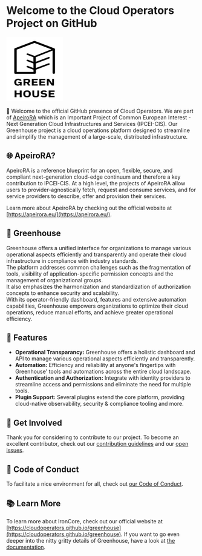 # Welcome to the Cloud Operators Project on GitHub

<a href="https://github.com/cloudoperators"><img width="150" height="170" src="https://raw.githubusercontent.com/cloudoperators/.github/main/assets/greenhouse.svg"></a>

:wave: Welcome to the official GitHub presence of Cloud Operators. We are part of [ApeiroRA](https://apeirora.eu/content/projects/) which is an Important Project of Common European Interest - Next Generation Cloud Infrastructures and Services (IPCEI-CIS). Our Greenhouse project is a cloud operations platform designed to streamline and simplify the management of a large-scale, distributed infrastructure.

## :globe_with_meridians: ApeiroRA?

ApeiroRA is a reference blueprint for an open, flexible, secure, and compliant next-generation cloud-edge continuum and therefore a key contribution to IPCEI-CIS. At a high level, the projects of ApeiroRA allow users to provider-agnostically fetch, request and consume services, and for service providers to describe, offer and provision their services.

Learn more about ApeiroRA by checking out the official website at [https://apeirora.eu/](https://apeirora.eu/).

## :handshake: Greenhouse

Greenhouse offers a unified interface for organizations to manage various operational aspects efficiently and transparently and operate their cloud infrastructure in compliance with industry standards.  
The platform addresses common challenges such as the fragmentation of tools, visibility of application-specific permission concepts and the management of organizational groups.   
It also emphasizes the harmonization and standardization of authorization concepts to enhance security and scalability.   
With its operator-friendly dashboard, features and extensive automation capabilities, Greenhouse empowers organizations to optimize their cloud operations, reduce manual efforts, and achieve greater operational efficiency. 

## :bear: Features

- **Operational Transparancy:** Greenhouse offers a holistic dashboard and API to manage various operational aspects efficiently and transparently. 
- **Automation:** Efficiency and reliability at anyone's fingertips with Greenhouse' tools and automations across the entire cloud landscape. 
- **Authentication and Authorization:** Integrate with identity providers to streamline access and permissions and eliminate the need for multiple tools. 
- **Plugin Support:** Several plugins extend the core platform, providing cloud-native observability, security & compliance tooling and more. 

## :busts_in_silhouette: Get Involved

Thank you for considering to contribute to our project.
To become an excellent contributor, check out our [contribution guidelines](https://github.com/cobaltcore-dev/rook/blob/master/CONTRIBUTING.md) and our [open issues](https://github.com/issues?q=is%3Aopen+is%3Aissue+org%3Acobaltcore-dev+archived%3Afalse+).

## :blue_heart: Code of Conduct

To facilitate a nice environment for all, check out [our Code of Conduct](https://github.com/cloudoperators/.github/blob/main/CODE_OF_CONDUCT.md).

## :books: Learn More

To learn more about IronCore, check out our official website at [https://cloudoperators.github.io/greenhouse](https://cloudoperators.github.io/greenhouse).
If you want to go even deeper into the nitty gritty details of Greenhouse, have a look at [the documentation](https://cloudoperators.github.io/greenhouse/docs/getting-started/overview/#value-propositions).
